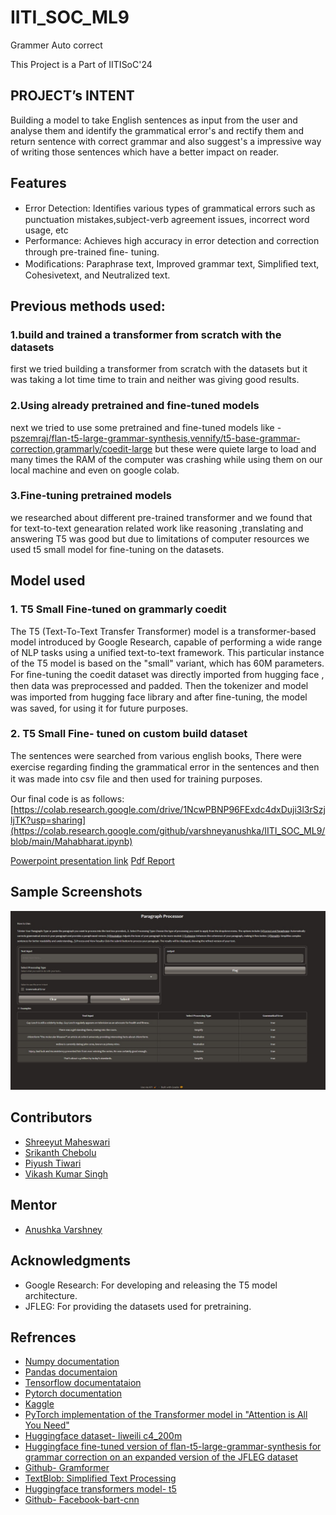# IITI_SOC_ML9
Grammer Auto correct

This Project is a Part of IITISoC'24

## PROJECT’s INTENT 
Building a model to take English sentences as input from the user and analyse them and identify the grammatical error's and rectify them and return sentence with correct grammar and also suggest's a impressive way of writing those sentences which have a better impact on reader.

## Features
- Error	Detection:	Identiﬁes	various	types	of grammatical	errors	such	as	punctuation	mistakes,subject-verb  agreement  issues,  incorrect  word usage, etc
- Performance:  Achieves  high  accuracy  in  error detection and correction through pre-trained ﬁne- tuning.
- Modiﬁcations:    Paraphrase    text,    Improved grammar  text,  Simpliﬁed  text,  Cohesivetext,  and Neutralized text.

## Previous methods used:
### 1.build and trained a transformer from  scratch with the datasets
first we tried building a transformer from scratch with the datasets but it was taking a lot time time to train and neither was giving good results.
### 2.Using already pretrained and fine-tuned models
next we tried to use some pretrained and fine-tuned models like - [pszemraj/flan-t5-large-grammar-synthesis](https://huggingface.co/pszemraj/flan-t5-large-grammar-synthesis),[vennify/t5-base-grammar-correction](https://huggingface.co/vennify/t5-base-grammar-correction),[grammarly/coedit-large](https://huggingface.co/grammarly/coedit-large) but these were quiete large to load and many times the RAM of the computer was crashing while using them on our local machine and even on google colab.
### 3.Fine-tuning pretrained models 
we researched about different pre-trained transformer and we found that for text-to-text genearation related work like reasoning ,translating and answering T5 was good but due to limitations of computer resources we used t5 small model for fine-tuning on the datasets.

 
## Model used
### 1. T5 Small Fine-tuned on grammarly coedit 
The T5 (Text-To-Text Transfer Transformer) model is a transformer-based model introduced by Google Research, capable of performing a wide range of NLP tasks using a unified text-to-text framework. This particular instance of the T5 model is based on the "small" variant, which has 60M parameters.
For ﬁne-tuning the coedit dataset was directly imported from hugging face , then data was preprocessed and padded. Then the tokenizer and model was imported from hugging face library and after ﬁne-tuning, the model was saved, for using it for future purposes.

### 2. T5 Small Fine- tuned on custom build dataset
The sentences were searched from various english books, There  were  exercise  regarding  ﬁnding  the  grammatical error in the sentences and then it was made into csv ﬁle and then used for training purposes.


Our final code is as follows:\
[https://colab.research.google.com/drive/1NcwPBNP96FExdc4dxDuji3l3rSzjljTK?usp=sharing](https://colab.research.google.com/github/varshneyanushka/IITI_SOC_ML9/blob/main/Mahabharat.ipynb)

[Powerpoint presentation link](https://docs.google.com/presentation/d/1L0ND9GDy7DNJttUhlSfzXaoURDGHLZUa/edit?usp=drive_link&ouid=116081303784560002570&rtpof=true&sd=true)
[Pdf Report](https://docs.google.com/document/d/1WzFKu_VhzTSxRWlqV90xh8lM5SQHPi3n/edit?usp=drive_link&ouid=116081303784560002570&rtpof=true&sd=true)

## Sample Screenshots
!["C:\Users\Vikash kumar singh\Desktop\WhatsApp Image 2024-07-27 at 00.01.41_fa68e742.jpg"](https://github.com/varshneyanushka/IITI_SOC_ML9/blob/main/assets/WhatsApp%20Image%202024-07-27%20at%2000.01.41_fa68e742.jpg)



## Contributors
- [Shreeyut Maheswari](https://github.com/search?q=shreeyut1905&type=users)
- [Srikanth Chebolu](https://github.com/search?q=Srikanth1234567808&type=users) 
- [Piyush Tiwari](https://github.com/search?q=Piyush867583&type=users)
- [Vikash Kumar Singh](https://github.com/search?q=Vikas1177&type=users)

## Mentor
- [Anushka Varshney](https://github.com/search?q=varshneyanushka&type=users)

## Acknowledgments
- Google Research: For developing and releasing the T5 model architecture.
- JFLEG: For providing the datasets used for pretraining.

## Refrences
- [Numpy documentation](https://numpy.org/doc/)
- [Pandas documentaion](https://pandas.pydata.org/docs/)
- [Tensorflow documentataion](https://www.tensorflow.org/api_docs)
- [Pytorch documentation](https://pytorch.org/docs/stable/index.html)
- [Kaggle](https://www.kaggle.com/)
- [PyTorch implementation of the Transformer model in "Attention is All You Need" ](https://github.com/jadore801120/attention-is-all-you-need-pytorch.git)
- [Huggingface dataset- liweili c4_200m](https://huggingface.co/datasets/liweili/c4_200m)
- [Huggingface  fine-tuned version of flan-t5-large-grammar-synthesis  for grammar correction on an expanded version of the JFLEG dataset](https://huggingface.co/pszemraj/flan-t5-large-grammar-synthesis)
- [Github- Gramformer](https://github.com/PrithivirajDamodaran/Gramformer)
- [TextBlob: Simplified Text Processing](https://textblob.readthedocs.io/en/dev/)
- [Huggingface transformers model- t5](https://huggingface.co/docs/transformers/en/model_doc/t5)
- [Github- Facebook-bart-cnn](https://github.com/inferless/Facebook-bart-cnn)





